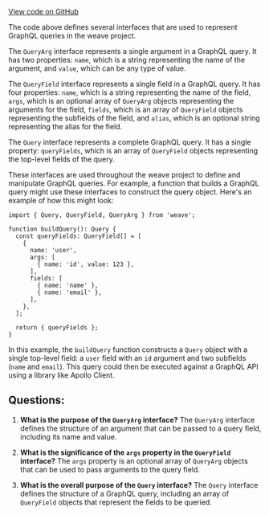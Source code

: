 [View code on GitHub](https://github.com/wandb/weave/weave-js/src/core/_external/util/vega3.ts)

The code above defines several interfaces that are used to represent GraphQL queries in the weave project. 

The `QueryArg` interface represents a single argument in a GraphQL query. It has two properties: `name`, which is a string representing the name of the argument, and `value`, which can be any type of value. 

The `QueryField` interface represents a single field in a GraphQL query. It has four properties: `name`, which is a string representing the name of the field, `args`, which is an optional array of `QueryArg` objects representing the arguments for the field, `fields`, which is an array of `QueryField` objects representing the subfields of the field, and `alias`, which is an optional string representing the alias for the field. 

The `Query` interface represents a complete GraphQL query. It has a single property: `queryFields`, which is an array of `QueryField` objects representing the top-level fields of the query. 

These interfaces are used throughout the weave project to define and manipulate GraphQL queries. For example, a function that builds a GraphQL query might use these interfaces to construct the query object. Here's an example of how this might look:

```
import { Query, QueryField, QueryArg } from 'weave';

function buildQuery(): Query {
  const queryFields: QueryField[] = [
    {
      name: 'user',
      args: [
        { name: 'id', value: 123 },
      ],
      fields: [
        { name: 'name' },
        { name: 'email' },
      ],
    },
  ];

  return { queryFields };
}
```

In this example, the `buildQuery` function constructs a `Query` object with a single top-level field: a `user` field with an `id` argument and two subfields (`name` and `email`). This query could then be executed against a GraphQL API using a library like Apollo Client.
## Questions: 
 1. **What is the purpose of the `QueryArg` interface?** 
The `QueryArg` interface defines the structure of an argument that can be passed to a query field, including its name and value.

2. **What is the significance of the `args` property in the `QueryField` interface?** 
The `args` property is an optional array of `QueryArg` objects that can be used to pass arguments to the query field.

3. **What is the overall purpose of the `Query` interface?** 
The `Query` interface defines the structure of a GraphQL query, including an array of `QueryField` objects that represent the fields to be queried.